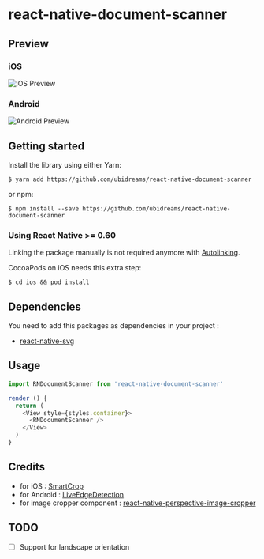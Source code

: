 
# react-native-document-scanner

## Preview

### iOS

![iOS Preview](./preview-ios.gif)

### Android

![Android Preview](./preview-android.gif)

## Getting started

Install the library using either Yarn:

`$ yarn add https://github.com/ubidreams/react-native-document-scanner`

or npm:

`$ npm install --save https://github.com/ubidreams/react-native-document-scanner`

### Using React Native >= 0.60

Linking the package manually is not required anymore with [Autolinking](https://github.com/react-native-community/cli/blob/master/docs/autolinking.md).

CocoaPods on iOS needs this extra step:

`$ cd ios && pod install`

## Dependencies

You need to add this packages as dependencies in your project :

- [react-native-svg](https://github.com/react-native-community/react-native-svg)

## Usage
```javascript
import RNDocumentScanner from 'react-native-document-scanner'

render () {
  return (
    <View style={styles.container}>
      <RNDocumentScanner />
    </View>
  )
}
```

## Credits
- for iOS : [SmartCrop](https://github.com/kronik/smartcrop)
- for Android : [LiveEdgeDetection](https://github.com/adityaarora1/LiveEdgeDetection)
- for image cropper component : [react-native-perspective-image-cropper](https://github.com/Michaelvilleneuve/react-native-perspective-image-cropper)

## TODO
- [ ] Support for landscape orientation
